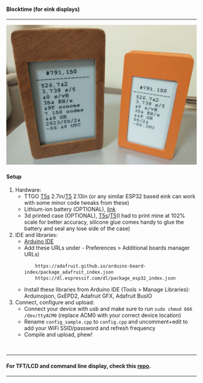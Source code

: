 #### ₿locktime (for eink displays)
---

![alt blocktime-eink](blocktime-eink.png)



#### Setup
1. Hardware:
    - TTGO [T5s](https://www.lilygo.cc/products/t5s-2-7inch-e-paper) 2.7in/[T5](https://www.lilygo.cc/products/t5-v2-3-1) 2.13in (or any similar ESP32 based eink can work with some minor code tweaks from these)
    - Lithium-ion battery (OPTIONAL), [link](https://www.amazon.com/dp/B08T6QS58J?psc=1&ref=ppx_yo2ov_dt_b_product_details)
    - 3d printed case (OPTIONAL), [T5s](https://www.thingiverse.com/thing:4664052)/[T5](https://www.thingiverse.com/thing:4055993)(I had to print mine at 102% scale for better accuracy, silicone glue comes handy to glue the battery and seal any lose side of the case)
2. IDE and libraries:
    - [Arduino IDE](https://www.arduino.cc/en/software)
    - Add these URLs under - Preferences > Additional boards manager URLs)
        ```
            https://adafruit.github.io/arduino-board-index/package_adafruit_index.json
            https://dl.espressif.com/dl/package_esp32_index.json
        ```
    - Install these libraries from Arduino IDE (Tools > Manage Libraries): Arduinojson, GxEPD2, Adafruit GFX, Adafruit BusIO
3. Connect, configure and upload:
    - Connect your device with usb and make sure to run `sudo chmod 666 /dev/ttyACM0` (replace ACM0 with your correct device location)
    - Rename `config_sample.cpp` to `config.cpp` and uncomment+edit to add your WiFi SSID/password and refresh frequency
    - Compile and upload, phew!

<br />

---
#### For TFT/LCD and command line display, check this [repo](https://github.com/ns-xvrn/blocktime).
---
